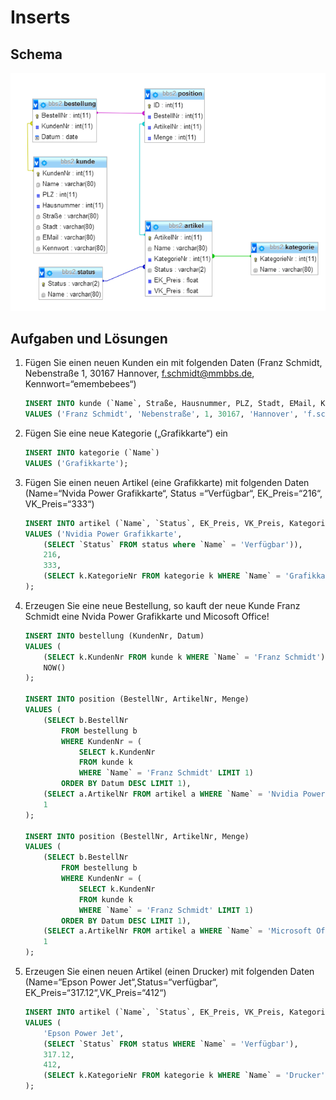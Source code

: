 # Inserts

## Schema

![schema](schema.png)

## Aufgaben und Lösungen

1. Fügen Sie einen neuen Kunden ein mit folgenden Daten (Franz Schmidt, Nebenstraße 1, 30167 Hannover, f.schmidt@mmbbs.de, Kennwort=“emembebees“)
    ```SQL
    INSERT INTO kunde (`Name`, Straße, Hausnummer, PLZ, Stadt, EMail, Kennwort)
    VALUES ('Franz Schmidt', 'Nebenstraße', 1, 30167, 'Hannover', 'f.schmidt@mmbbs.de', 'emembebees');
    ```
2. Fügen Sie eine neue Kategorie („Grafikkarte“) ein
    ```SQL
    INSERT INTO kategorie (`Name`)
    VALUES ('Grafikkarte');
    ```
3. Fügen Sie einen neuen Artikel (eine Grafikkarte) mit folgenden Daten (Name=“Nvida Power Grafikkarte“, Status =“Verfügbar“, EK_Preis=“216“, VK_Preis=“333“)
    ```SQL
    INSERT INTO artikel (`Name`, `Status`, EK_Preis, VK_Preis, KategorieNR)
    VALUES ('Nvidia Power Grafikkarte',
        (SELECT `Status` FROM status where `Name` = 'Verfügbar')),
        216,
        333,
        (SELECT k.KategorieNr FROM kategorie k WHERE `Name` = 'Grafikkarte')
    );
    ```
4. Erzeugen Sie eine neue Bestellung, so kauft der neue Kunde Franz Schmidt eine Nvida Power Grafikkarte und Micosoft Office!
    ```SQL
    INSERT INTO bestellung (KundenNr, Datum)
    VALUES (
        (SELECT k.KundenNr FROM kunde k WHERE `Name` = 'Franz Schmidt'),
        NOW()
    );

    INSERT INTO position (BestellNr, ArtikelNr, Menge)
    VALUES (
        (SELECT b.BestellNr
            FROM bestellung b
            WHERE KundenNr = (
                SELECT k.KundenNr
                FROM kunde k
                WHERE `Name` = 'Franz Schmidt' LIMIT 1)
            ORDER BY Datum DESC LIMIT 1),
        (SELECT a.ArtikelNr FROM artikel a WHERE `Name` = 'Nvidia Power Grafikkarte'),
        1
    );

    INSERT INTO position (BestellNr, ArtikelNr, Menge)
    VALUES (
        (SELECT b.BestellNr
            FROM bestellung b
            WHERE KundenNr = (
                SELECT k.KundenNr
                FROM kunde k
                WHERE `Name` = 'Franz Schmidt' LIMIT 1)
            ORDER BY Datum DESC LIMIT 1),
        (SELECT a.ArtikelNr FROM artikel a WHERE `Name` = 'Microsoft Office'),
        1
    );
    ```
5. Erzeugen Sie einen neuen Artikel (einen Drucker) mit folgenden Daten (Name=“Epson Power Jet“,Status=“verfügbar“, EK_Preis=“317.12“,VK_Preis=“412“)
    ```SQL
    INSERT INTO artikel (`Name`, `Status`, EK_Preis, VK_Preis, KategorieNr)
    VALUES (
        'Epson Power Jet',
        (SELECT `Status` FROM status WHERE `Name` = 'Verfügbar'),
        317.12,
        412,
        (SELECT k.KategorieNr FROM kategorie k WHERE `Name` = 'Drucker')
    );
    ```